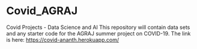 # Covid_AGRAJ
Covid Projects - Data Science and AI
This repository will contain data sets and any starter code for the AGRAJ summer project on COVID-19.
The link is here: https://covid-ananth.herokuapp.com/
